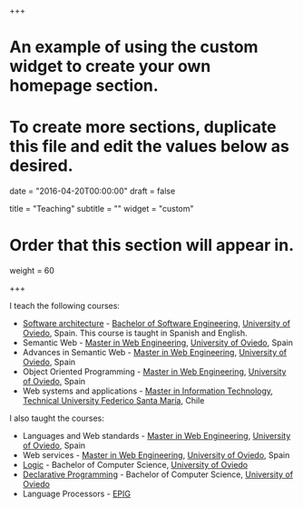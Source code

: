 +++
# An example of using the custom widget to create your own homepage section.
# To create more sections, duplicate this file and edit the values below as desired.

date = "2016-04-20T00:00:00"
draft = false

title = "Teaching"
subtitle = ""
widget = "custom"

# Order that this section will appear in.
weight = 60

+++


I teach the following courses:

- [Software architecture](https://arquisoft.github.io/) - [Bachelor of Software Engineering](http://ingenieriainformatica.uniovi.es/web/ingenieriainformatica/infoacademica/grado), [University of Oviedo](http://uniovi.es), Spain. This course is taught in Spanish and English.
- Semantic Web - [Master in Web Engineering](http://miw.uniovi.es), [University of Oviedo](http://uniovi.es), Spain
- Advances in Semantic Web - [Master in Web Engineering](http://miw.uniovi.es), [University of Oviedo](http://uniovi.es), Spain
- Object Oriented Programming - [Master in Web Engineering](http://miw.uniovi.es),  [University of Oviedo](http://uniovi.es), Spain
- Web systems and applications - [Master in Information Technology](http://mti.cl), [Technical University Federico Santa María](http://utfsm.cl), Chile

I also taught the courses:

- Languages and Web standards - [Master in Web Engineering](http://miw.uniovi.es), [University of Oviedo](http://uniovi.es), Spain
- Web services - [Master in Web Engineering](http://miw.uniovi.es), [University of Oviedo](http://uniovi.es), Spain
- [Logic](http://di002.edv.uniovi.es/~labra/Logica/Logica.html) - Bachelor of Computer Science, [University of Oviedo](http://uniovi.es)
- [Declarative Programming](http://www.di.uniovi.es/~labra/PDec) - Bachelor of Computer Science, [University of Oviedo](http://uniovi.es)
- Language Processors - [EPIG](http://www.epig.uniovi.es/)



